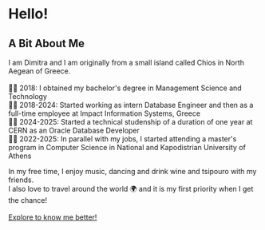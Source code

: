 # Hello!


## A Bit About Me

I am Dimitra and I am originally from a small island called Chios in North Aegean of Greece. <br> <br>
👩‍🎓 2018: I obtained my bachelor's degree in Management Science and Technology <br>
👩‍💻 2018-2024: Started working as intern Database Engineer and then as a full-time employee at Impact Information Systems, Greece <br>
👩‍🔬 2024-2025: Started a technical studenship of a duration of one year at CERN as an Oracle Database Developer <br>
👩‍🎓 2022-2025: In parallel with my jobs, I started attending a master's program in Computer Science in National and Kapodistrian University of Athens <br>

In my free time, I enjoy music, dancing and drink wine and tsipouro with my friends. <br>
I also love to travel around the world 🌍 and it is my first priority when I get the chance!
<br> <br>
[Explore to know me better!](https://demetrakostala.wixsite.com/allaboutme)

